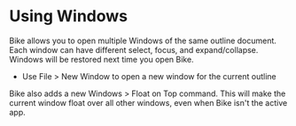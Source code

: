 # Using Windows

Bike allows you to open multiple Windows of the same outline document. Each window can have different select, focus, and expand/collapse. Windows will be restored next time you open Bike.

* Use File > New Window to open a new window for the current outline

Bike also adds a new Windows > Float on Top command. This will make the current window float over all other windows, even when Bike isn't the active app.
